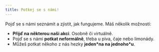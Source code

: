 ```yaml
---
title: Potkej se s námi!
---
```

Pojď se s námi seznámit a zjistit, jak fungujeme. Máš několik možností:
* **Přijď na některou naši akci**. Osobně či virtuálně.
* Pojď se s námi **potkat neformálně**, třeba u piva, čaje nebo limonády.
* Můžeš potkat někoho z nás hezky **jeden\*na na jednoho\*u**.
